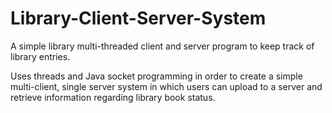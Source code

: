 # Library-Client-Server-System
A simple library multi-threaded client and server program to keep track of library entries.

Uses threads and Java socket programming in order to create a simple multi-client, single server system in which users can upload to a server and retrieve information regarding library book status.

